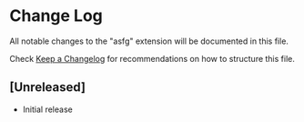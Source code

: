 # Change Log

All notable changes to the "asfg" extension will be documented in this file.

Check [Keep a Changelog](http://keepachangelog.com/) for recommendations on how to structure this file.

## [Unreleased]

- Initial release